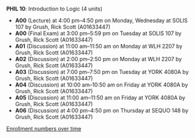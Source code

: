 **PHIL 10**: Introduction to Logic (4 units)

- **A00** (Lecture) at 4:00 pm–4:50 pm on Monday, Wednesday at SOLIS 107 by Grush, Rick Scott (A01633447)
- **A00** (Final Exam) at 3:00 pm–5:59 pm on Tuesday at SOLIS 107 by Grush, Rick Scott (A01633447)
- **A01** (Discussion) at 11:00 am–11:50 am on Monday at WLH 2207 by Grush, Rick Scott (A01633447)
- **A02** (Discussion) at 2:00 pm–2:50 pm on Monday at WLH 2207 by Grush, Rick Scott (A01633447)
- **A03** (Discussion) at 7:00 pm–7:50 pm on Tuesday at YORK 4080A by Grush, Rick Scott (A01633447)
- **A04** (Discussion) at 10:00 am–10:50 am on Friday at YORK 4080A by Grush, Rick Scott (A01633447)
- **A05** (Discussion) at 11:00 am–11:50 am on Friday at YORK 4080A by Grush, Rick Scott (A01633447)
- **A06** (Discussion) at 4:00 pm–4:50 pm on Thursday at SEQUO 148 by Grush, Rick Scott (A01633447)

[Enrollment numbers over time](./PHIL10.tsv)

